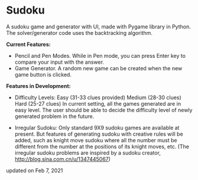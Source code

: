 # Sudoku
A sudoku game and generator with UI, made with Pygame library in Python. The solver/generator code uses the backtracking algorithm.


**Current Features:**
- Pencil and Pen Modes. While in Pen mode, you can press Enter key to compare your input with the answer.
- Game Generator. A random new game can be created when the new game button is clicked.


**Features in Development:**
- Difficulty Levels: 
    Easy (31-33 clues provided)
    Medium (28-30 clues)
    Hard (25-27 clues)
    In current setting, all the games generated are in easy level. The user should be able to decide the difficulty level of newly generated problem in the future.
 
- Irregular Sudoku:
    Only standard 9X9 sudoku games are available at present. But features of generating sudoku with creative rules will be added, such as knight move sudoku where all the number must be different from the number at the positions of its knight moves, etc.
 (The irregular sudoku problems are inspired by a sudoku creator, http://blog.sina.com.cn/u/1347445067)

updated on Feb 7, 2021
